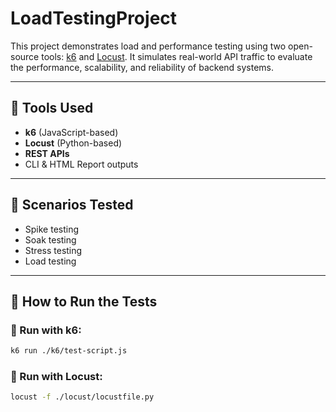 # LoadTestingProject

This project demonstrates load and performance testing using two open-source tools: [k6](https://k6.io/) and [Locust](https://locust.io/). It simulates real-world API traffic to evaluate the performance, scalability, and reliability of backend systems.

---

## 📌 Tools Used
- **k6** (JavaScript-based)
- **Locust** (Python-based)
- **REST APIs**
- CLI & HTML Report outputs

---

## 🧪 Scenarios Tested
- Spike testing
- Soak testing
- Stress testing
- Load testing

---

## 🚀 How to Run the Tests

### 🔹 Run with k6:
```bash
k6 run ./k6/test-script.js
```

### 🔹 Run with Locust:
```bash
locust -f ./locust/locustfile.py
```
